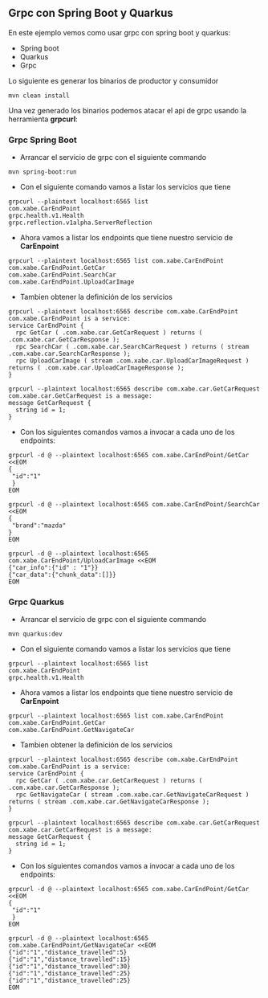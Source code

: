 ## Grpc con Spring Boot y Quarkus

En este ejemplo vemos como usar grpc con spring boot y quarkus:

- Spring boot 
- Quarkus
- Grpc

Lo siguiente es generar los binarios de productor y consumidor

```shell script
mvn clean install
```

Una vez generado los binarios podemos atacar el api de grpc usando la herramienta **grpcurl**:


### Grpc Spring Boot

 - Arrancar el servicio de grpc con el siguiente commando 

```shell script
mvn spring-boot:run
```

 - Con el siguiente comando vamos a listar los servicios que tiene 

```shell script
grpcurl --plaintext localhost:6565 list
com.xabe.CarEndPoint
grpc.health.v1.Health
grpc.reflection.v1alpha.ServerReflection
```

- Ahora vamos a listar los endpoints que tiene nuestro servicio de **CarEnpoint**

```shell script
grpcurl --plaintext localhost:6565 list com.xabe.CarEndPoint
com.xabe.CarEndPoint.GetCar
com.xabe.CarEndPoint.SearchCar
com.xabe.CarEndPoint.UploadCarImage
```

- Tambien obtener la definición de los servicios

```shell script
grpcurl --plaintext localhost:6565 describe com.xabe.CarEndPoint
com.xabe.CarEndPoint is a service:
service CarEndPoint {
  rpc GetCar ( .com.xabe.car.GetCarRequest ) returns ( .com.xabe.car.GetCarResponse );
  rpc SearchCar ( .com.xabe.car.SearchCarRequest ) returns ( stream .com.xabe.car.SearchCarResponse );
  rpc UploadCarImage ( stream .com.xabe.car.UploadCarImageRequest ) returns ( .com.xabe.car.UploadCarImageResponse );
}
```

```shell script
grpcurl --plaintext localhost:6565 describe com.xabe.car.GetCarRequest
com.xabe.car.GetCarRequest is a message:
message GetCarRequest {
  string id = 1;
}
```

- Con los siguientes comandos vamos a invocar a cada uno de los endpoints:

```shell script
grpcurl -d @ --plaintext localhost:6565 com.xabe.CarEndPoint/GetCar <<EOM
{
 "id":"1"
 }
EOM
```

```shell script
grpcurl -d @ --plaintext localhost:6565 com.xabe.CarEndPoint/SearchCar <<EOM
{
 "brand":"mazda"
}
EOM
```

```shell script
grpcurl -d @ --plaintext localhost:6565 com.xabe.CarEndPoint/UploadCarImage <<EOM
{"car_info":{"id" : "1"}}
{"car_data":{"chunk_data":[]}}
EOM
```

### Grpc Quarkus

 - Arrancar el servicio de grpc con el siguiente commando 

```shell script
mvn quarkus:dev
```

 - Con el siguiente comando vamos a listar los servicios que tiene 

```shell script
grpcurl --plaintext localhost:6565 list
com.xabe.CarEndPoint
grpc.health.v1.Health
```

- Ahora vamos a listar los endpoints que tiene nuestro servicio de **CarEnpoint**

```shell script
grpcurl --plaintext localhost:6565 list com.xabe.CarEndPoint
com.xabe.CarEndPoint.GetCar
com.xabe.CarEndPoint.GetNavigateCar
```

- Tambien obtener la definición de los servicios

```shell script
grpcurl --plaintext localhost:6565 describe com.xabe.CarEndPoint
com.xabe.CarEndPoint is a service:
service CarEndPoint {
  rpc GetCar ( .com.xabe.car.GetCarRequest ) returns ( .com.xabe.car.GetCarResponse );
  rpc GetNavigateCar ( stream .com.xabe.car.GetNavigateCarRequest ) returns ( stream .com.xabe.car.GetNavigateCarResponse );
}
```

```shell script
grpcurl --plaintext localhost:6565 describe com.xabe.car.GetCarRequest
com.xabe.car.GetCarRequest is a message:
message GetCarRequest {
  string id = 1;
}
```

- Con los siguientes comandos vamos a invocar a cada uno de los endpoints:

```shell script
grpcurl -d @ --plaintext localhost:6565 com.xabe.CarEndPoint/GetCar <<EOM
{
 "id":"1"
 }
EOM
```

```shell script
grpcurl -d @ --plaintext localhost:6565 com.xabe.CarEndPoint/GetNavigateCar <<EOM
{"id":"1","distance_travelled":5}
{"id":"1","distance_travelled":15}
{"id":"1","distance_travelled":30}
{"id":"1","distance_travelled":25}
{"id":"1","distance_travelled":25}
EOM
